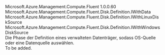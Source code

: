 <Type Name="IWithDiskSource" FullName="Microsoft.Azure.Management.Compute.Fluent.Disk.Definition.IWithDiskSource">
  <TypeSignature Language="C#" Value="public interface IWithDiskSource : Microsoft.Azure.Management.Compute.Fluent.Disk.Definition.IWithData, Microsoft.Azure.Management.Compute.Fluent.Disk.Definition.IWithLinuxDiskSource, Microsoft.Azure.Management.Compute.Fluent.Disk.Definition.IWithWindowsDiskSource" />
  <TypeSignature Language="ILAsm" Value=".class public interface auto ansi abstract IWithDiskSource implements class Microsoft.Azure.Management.Compute.Fluent.Disk.Definition.IWithData, class Microsoft.Azure.Management.Compute.Fluent.Disk.Definition.IWithLinuxDiskSource, class Microsoft.Azure.Management.Compute.Fluent.Disk.Definition.IWithWindowsDiskSource" />
  <TypeSignature Language="DocId" Value="T:Microsoft.Azure.Management.Compute.Fluent.Disk.Definition.IWithDiskSource" />
  <TypeSignature Language="VB.NET" Value="Public Interface IWithDiskSource&#xA;Implements IWithData, IWithLinuxDiskSource, IWithWindowsDiskSource" />
  <TypeSignature Language="F#" Value="type IWithDiskSource = interface&#xA;    interface IWithWindowsDiskSource&#xA;    interface IWithLinuxDiskSource&#xA;    interface IWithData" />
  <AssemblyInfo>
    <AssemblyName>Microsoft.Azure.Management.Compute.Fluent</AssemblyName>
    <AssemblyVersion>1.0.0.60</AssemblyVersion>
  </AssemblyInfo>
  <Interfaces>
    <Interface>
      <InterfaceName>Microsoft.Azure.Management.Compute.Fluent.Disk.Definition.IWithData</InterfaceName>
    </Interface>
    <Interface>
      <InterfaceName>Microsoft.Azure.Management.Compute.Fluent.Disk.Definition.IWithLinuxDiskSource</InterfaceName>
    </Interface>
    <Interface>
      <InterfaceName>Microsoft.Azure.Management.Compute.Fluent.Disk.Definition.IWithWindowsDiskSource</InterfaceName>
    </Interface>
  </Interfaces>
  <Docs>
    <summary>
            Die Phase der Definition eines verwalteten Datenträger, sodass OS-Quelle oder eine Datenquelle auswählen.
            </summary>
    <remarks>To be added.</remarks>
  </Docs>
  <Members />
</Type>